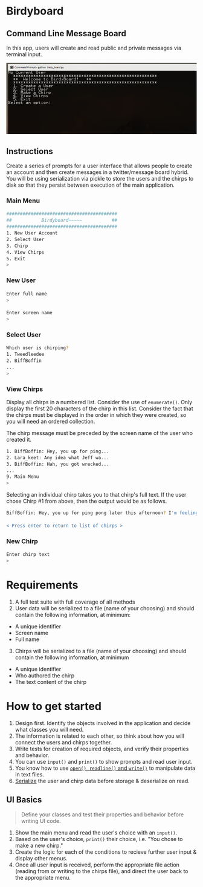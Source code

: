 # Birdyboard
## Command Line Message Board

In this app, users will create and read public and private messages via terminal input.

![BirdyBoardAshwoodAAScreenShot](https://github.com/ashwoodaa/BirdyBoard/blob/master/ScreenShot.PNG)

## Instructions

Create a series of prompts for a user interface that allows people to create an account and then create messages in a twitter/message board hybrid. You will be using serialization via pickle to store the users and the chirps to disk so that they persist between execution of the main application.

### Main Menu
```bash
#########################################
##           Birdyboard~~~~~           ##
#########################################
1. New User Account
2. Select User
3. Chirp
4. View Chirps
5. Exit
>
```


### New User
```bash
Enter full name
>

Enter screen name
>
```


### Select User
```bash
Which user is chirping?
1. Tweedleedee
2. BiffBoffin
...
>
```


### View Chirps

Display all chirps in a numbered list. Consider the use of `enumerate()`. Only display the first 20 characters of the chirp in this list. Consider the fact that the chirps must be displayed in the order in which they were created, so you will need an ordered collection.

The chirp message must be preceded by the screen name of the user who created it.

```bash
1. BiffBoffin: Hey, you up for ping...
2. Lara_keet: Any idea what Jeff wa...
3. BiffBoffin: Hah, you got wrecked...
...
9. Main Menu
>
```

Selecting an individual chirp takes you to that chirp's full text. If the user chose Chirp #1 from above, then the output would be as follows.

```bash
BiffBoffin: Hey, you up for ping pong later this afternoon? I'm feeling a bit rusty.

< Press enter to return to list of chirps >
```

### New Chirp

```bash
Enter chirp text
>
```

# Requirements

1. A full test suite with full coverage of all methods
2. User data will be serialized to a file (name of your choosing) and should contain the following information, at minimum:
  - A unique identifier
  - Screen name
  - Full name
3. Chirps will be serialized to a file (name of your choosing) and should contain the following information, at minimum
  - A unique identifier
  - Who authored the chirp
  - The text content of the chirp


# How to get started

1. Design first. Identify the objects involved in the application and decide what classes you will need.
1. The information is related to each other, so think about how you will connect the users and chirps together.
1. Write tests for creation of required objects, and verify their properties and behavior.
1. You can use `input()` and `print()` to show prompts and read user input.
1. You know how to use [`open()`, `readline()` and `write()`](https://docs.python.org/3.3/tutorial/inputoutput.html#reading-and-writing-files) to manipulate data in text files.
1. [Serialize](https://docs.python.org/3.3/library/pickle.html) the user and chirp data before storage & deserialize on read.

## UI Basics

> Define your classes and test their properties and behavior before writing UI code.

1. Show the main menu and read the user's choice with an `input()`.
1. Based on the user's choice, `print()` their choice, i.e. "You chose to make a new chirp."
1. Create the logic for each of the conditions to recieve further user input & display other menus.
1. Once all user input is received, perform the appropriate file action (reading from or writing to the chirps file), and direct the user back to the appropriate menu.
